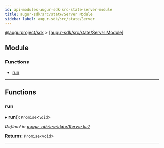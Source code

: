 ```yaml
---
id: api-modules-augur-sdk-src-state-server-module
title: augur-sdk/src/state/Server Module
sidebar_label: augur-sdk/src/state/Server
---
```


[@augurproject/sdk](api-readme.md) > [[augur-sdk/src/state/Server Module]](api-modules-augur-sdk-src-state-server-module.md)

## Module

### Functions

* [run](api-modules-augur-sdk-src-state-server-module.md#run)

---

## Functions

<a id="run"></a>

###  run

▸ **run**(): `Promise`<`void`>

*Defined in [augur-sdk/src/state/Server.ts:7](https://github.com/AugurProject/augur/blob/3727cd4ec9/packages/augur-sdk/src/state/Server.ts#L7)*

**Returns:** `Promise`<`void`>

___


